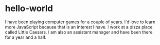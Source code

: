 # hello-world

I have been playing computer games for a couple of years.
I'd love to learn more JavaScript because that is an interest I have.
I work at a pizza place called Little Caesars.
I am also an assistant manager and have been there for a year and a half.
